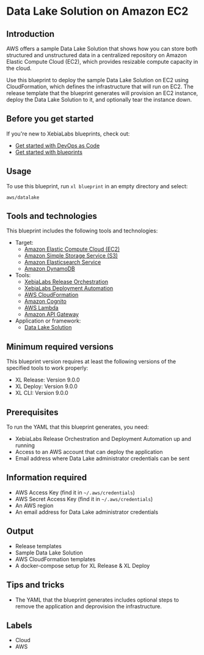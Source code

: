 # Data Lake Solution on Amazon EC2

## Introduction

AWS offers a sample Data Lake Solution that shows how you can store both structured and unstructured data in a centralized repository on Amazon Elastic Compute Cloud (EC2), which provides resizable compute capacity in the cloud.

Use this blueprint to deploy the sample Data Lake Solution on EC2 using CloudFormation, which defines the infrastructure that will run on EC2. The release template that the blueprint generates will provision an EC2 instance, deploy the Data Lake Solution to it, and optionally tear the instance down.

## Before you get started

If you're new to XebiaLabs blueprints, check out:

* [Get started with DevOps as Code](https://docs.xebialabs.com/xl-release/concept/get-started-with-devops-as-code.html)
* [Get started with blueprints](https://docs.xebialabs.com/xl-release/concept/get-started-with-blueprints.html)

## Usage

To use this blueprint, run `xl blueprint` in an empty directory and select:

```plain
aws/datalake
```

## Tools and technologies

This blueprint includes the following tools and technologies:

* Target:
  * [Amazon Elastic Compute Cloud (EC2)](https://aws.amazon.com/ec2/)
  * [Amazon Simple Storage Service (S3)](https://aws.amazon.com/s3/)
  * [Amazon Elasticsearch Service](https://aws.amazon.com/elasticsearch-service/)
  * [Amazon DynamoDB](https://aws.amazon.com/dynamodb/)
* Tools:
  * [XebiaLabs Release Orchestration](https://xebialabs.com/products/xl-release/)
  * [XebiaLabs Deployment Automation](https://xebialabs.com/products/xl-deploy/)
  * [AWS CloudFormation](https://aws.amazon.com/cloudformation/)
  * [Amazon Cognito](https://aws.amazon.com/cognito/)
  * [AWS Lambda](https://aws.amazon.com/lambda/)
  * [Amazon API Gateway](https://aws.amazon.com/api-gateway/)
* Application or framework:
  * [Data Lake Solution](https://docs.aws.amazon.com/solutions/latest/data-lake-solution/overview.html)

## Minimum required versions

This blueprint version requires at least the following versions of the specified tools to work properly:

* XL Release: Version 9.0.0
* XL Deploy: Version 9.0.0
* XL CLI: Version 9.0.0

## Prerequisites

To run the YAML that this blueprint generates, you need:

* XebiaLabs Release Orchestration and Deployment Automation up and running
* Access to an AWS account that can deploy the application
* Email address where Data Lake administrator credentials can be sent

## Information required

* AWS Access Key (find it in `~/.aws/credentials`)
* AWS Secret Access Key (find it in `~/.aws/credentials`)
* An AWS region
* An email address for Data Lake administrator credentials

## Output

* Release templates
* Sample Data Lake Solution
* AWS CloudFormation templates
* A docker-compose setup for XL Release & XL Deploy

## Tips and tricks

* The YAML that the blueprint generates includes optional steps to remove the application and deprovision the infrastructure.

## Labels

* Cloud
* AWS

